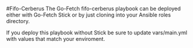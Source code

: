 #Fifo-Cerberus
The Go-Fetch fifo-cerberus playbook can be deployed either with Go-Fetch Stick or by just cloning into your Ansible roles directory.

If you deploy this playbook without Stick be sure to update vars/main.yml with values that match your enviroment.